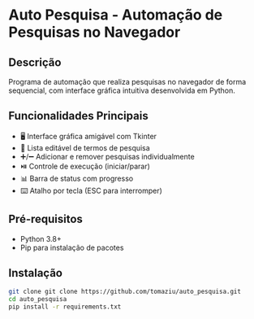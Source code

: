 # Auto Pesquisa - Automação de Pesquisas no Navegador

## Descrição
Programa de automação que realiza pesquisas no navegador de forma sequencial, com interface gráfica intuitiva desenvolvida em Python.

## Funcionalidades Principais
- 🖥️ Interface gráfica amigável com Tkinter
- 📝 Lista editável de termos de pesquisa
- ➕/➖ Adicionar e remover pesquisas individualmente
- ⏯️ Controle de execução (iniciar/parar)
- 📊 Barra de status com progresso
- ⌨️ Atalho por tecla (ESC para interromper)

## Pré-requisitos
- Python 3.8+
- Pip para instalação de pacotes

## Instalação
```bash
git clone git clone https://github.com/tomaziu/auto_pesquisa.git
cd auto_pesquisa
pip install -r requirements.txt

